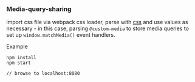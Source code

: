 ### Media-query-sharing

import css file via webpack css loader, parse with [css](https://www.npmjs.com/package/css) and use values as necessary - in this case, parsing  ```@custom-media``` to store media queries to set up ```window.matchMedia()``` event handlers.

Example
```
npm install
npm start

// browse to localhost:8080
``` 

